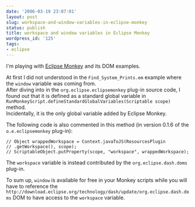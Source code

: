 ```yaml
---
date: '2006-03-19 23:07:01'
layout: post
slug: workspace-and-window-variables-in-eclipse-monkey
status: publish
title: workspace and window variables in Eclipse Monkey
wordpress_id: '125'
tags:
- eclipse
---
```


I'm playing with [Eclipse Monkey](http://www.eclipse.org/dash/monkey-help.php?key=installing) and its DOM examples.

At first I did not understood in the `Find_System_Prints.em` example where the `window` variable was coming from.  
After diving into in the `org.eclipse.eclipsemonkey` plug-in source code, I found out that it is defined as a standard global variable
in `RunMonkeyScript.defineStandardGlobalVariables(Scriptable scope)` method.   
Incidentally, it is the only global variable added by Eclipse Monkey.

The following code is also commented in this method (in version 0.1.6 of the `o.e.eclipsemonkey` plug-in):

    // Object wrappedWorkspace = Context.javaToJS(ResourcesPlugin
    // .getWorkspace(), scope);
    // ScriptableObject.putProperty(scope, "workspace", wrappedWorkspace);
The `workspace` variable is instead contributed by the `org.eclipse.dash.doms` plug-in.

To sum up, `window` is available for free in your Monkey scripts while you will have to reference the `http://download.eclipse.org/technology/dash/update/org.eclipse.dash.doms` DOM to have access to the `workspace` variable.

